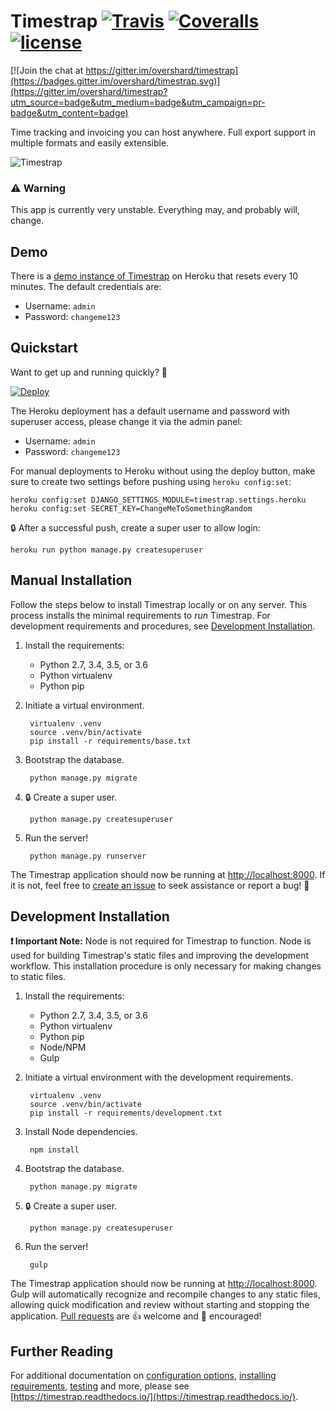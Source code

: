 [//]: # (This file is generated by the documentation build process.)
[//]: # (DO NOT modify it directly!)
[//]: # (See gulp configuration and the `docs` folder for more.)

# Timestrap [![Travis](https://img.shields.io/travis/overshard/timestrap.svg?style=flat-square)](https://travis-ci.org/overshard/timestrap) [![Coveralls](https://img.shields.io/coveralls/overshard/timestrap.svg?style=flat-square)](https://coveralls.io/github/overshard/timestrap) [![license](https://img.shields.io/github/license/overshard/timestrap.svg?style=flat-square)](https://github.com/overshard/timestrap/blob/master/LICENSE.md)

[![Join the chat at https://gitter.im/overshard/timestrap](https://badges.gitter.im/overshard/timestrap.svg)](https://gitter.im/overshard/timestrap?utm_source=badge&utm_medium=badge&utm_campaign=pr-badge&utm_content=badge)

Time tracking and invoicing you can host anywhere. Full export support in
multiple formats and easily extensible.

![Timestrap](screenshot.png)

### :warning: Warning

This app is currently very unstable. Everything may, and probably will, change.

## Demo

There is a [demo instance of Timestrap](https://timestrap.herokuapp.com/) on
Heroku that resets every 10 minutes. The default credentials are:

- Username: `admin`
- Password: `changeme123`

## Quickstart

Want to get up and running quickly? :rocket:

[![Deploy](https://www.herokucdn.com/deploy/button.svg)](https://heroku.com/deploy?template=https://github.com/overshard/timestrap)

The Heroku deployment has a default username and password with superuser 
access, please change it via the admin panel:

- Username: `admin`
- Password: `changeme123`

For manual deployments to Heroku without using the deploy button, make sure to
create two settings before pushing using `heroku config:set`:

    heroku config:set DJANGO_SETTINGS_MODULE=timestrap.settings.heroku
    heroku config:set SECRET_KEY=ChangeMeToSomethingRandom

:lock: After a successful push, create a super user to allow login:

    heroku run python manage.py createsuperuser

## Manual Installation

Follow the steps below to install Timestrap locally or on any server. This 
process installs the minimal requirements to *run* Timestrap. For development
requirements and procedures, see [Development Installation](#development-installation).

1. Install the requirements:
    - Python 2.7, 3.4, 3.5, or 3.6
    - Python virtualenv
    - Python pip
1. Initiate a virtual environment.

        virtualenv .venv
        source .venv/bin/activate
        pip install -r requirements/base.txt
1. Bootstrap the database.

        python manage.py migrate
1. :lock: Create a super user.

        python manage.py createsuperuser
1. Run the server!

        python manage.py runserver
        
The Timestrap application should now be running at [http://localhost:8000](http://localhost:8000).
If it is not, feel free to [create an issue](https://github.com/overshard/timestrap/issues)
to seek assistance or report a bug! :bug:

## Development Installation

**:exclamation: Important Note:** Node is not required for Timestrap to function. Node is 
used for building Timestrap's static files and improving the development 
workflow. This installation procedure is only necessary for making changes to 
static files.

1. Install the requirements:
    - Python 2.7, 3.4, 3.5, or 3.6
    - Python virtualenv
    - Python pip
    - Node/NPM
    - Gulp
1. Initiate a virtual environment with the development requirements.

        virtualenv .venv
        source .venv/bin/activate
        pip install -r requirements/development.txt
1. Install Node dependencies.

        npm install        
1. Bootstrap the database.

        python manage.py migrate
1. :lock: Create a super user.

        python manage.py createsuperuser
1. Run the server!

        gulp
        
The Timestrap application should now be running at [http://localhost:8000](http://localhost:8000).
Gulp will automatically recognize and recompile changes to any static
files, allowing quick modification and review without starting and stopping
the application. [Pull requests](https://github.com/overshard/timestrap/pulls)
are :+1: welcome and :clap: encouraged!

## Further Reading

For additional documentation on [configuration options](RTD), [installing requirements](RTD), 
[testing](RTD) and more, please see [https://timestrap.readthedocs.io/](https://timestrap.readthedocs.io/).
